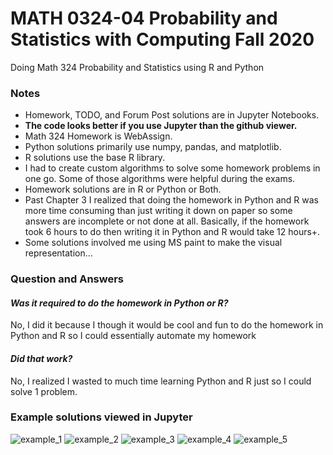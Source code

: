 # MATH 0324-04 Probability and Statistics with Computing Fall 2020
Doing Math 324 Probability and Statistics using R and Python

### Notes
- Homework, TODO, and Forum Post solutions are in Jupyter Notebooks.
- **The code looks better if you use Jupyter than the github viewer.**
- Math 324 Homework is WebAssign.
- Python solutions primarily use numpy, pandas, and matplotlib.
- R solutions use the base R library.
- I had to create custom algorithms to solve some homework problems in one go. Some of those algorithms were helpful during the exams.
- Homework solutions are in R or Python or Both.
- Past Chapter 3 I realized that doing the homework in Python and R was more time consuming than just writing it down on paper so some answers are incomplete or not done at all. Basically, if the homework took 6 hours to do then writing it in Python and R would take 12 hours+. 
- Some solutions involved me using MS paint to make the visual representation... 

### Question and Answers
#### *Was it required to do the homework in Python or R?*
No, I did it because I though it would be cool and fun to do the homework in Python and R so I could essentially automate my homework
#### *Did that work?*
No, I realized I wasted to much time learning Python and R just so I could solve 1 problem.


### Example solutions viewed in Jupyter
![example_1](../master/images/example_1.png)
![example_2](../master/images/example_2.png)
![example_3](../master/images/example_3.png)
![example_4](../master/images/example_4.png)
![example_5](../master/images/example_5.png)

